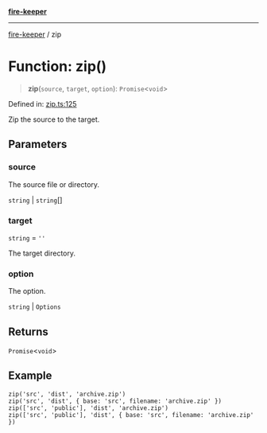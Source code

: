 [**fire-keeper**](../README.md)

***

[fire-keeper](../README.md) / zip

# Function: zip()

> **zip**(`source`, `target`, `option`): `Promise`\<`void`\>

Defined in: [zip.ts:125](https://github.com/phonowell/fire-keeper/blob/master/src/zip.ts#L125)

Zip the source to the target.

## Parameters

### source

The source file or directory.

`string` | `string`[]

### target

`string` = `''`

The target directory.

### option

The option.

`string` | `Options`

## Returns

`Promise`\<`void`\>

## Example

```
zip('src', 'dist', 'archive.zip')
zip('src', 'dist', { base: 'src', filename: 'archive.zip' })
zip(['src', 'public'], 'dist', 'archive.zip')
zip(['src', 'public'], 'dist', { base: 'src', filename: 'archive.zip' })
```
